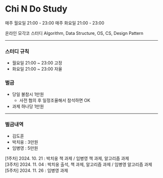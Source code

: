 # Chi N Do Study

매주 월요일 21:00 - 23:00
매주 화요일 21:00 - 23:00

온라인 모각코 스터디
Algorithm, Data Structure, OS, CS, Design Pattern

------------------------

### 스터디 규칙
- 월요일 21:00 ~ 23:00 고정
- 화요일 21:00 ~ 23:00 자율

### 벌금
- 당일 불참시 1만원
  - 사전 협의 후 일정조율해서 참석하면 OK 
- 과제 하나당 1만원

---

### 벌금내역
- 김도훈 
- 박치웅 : 3만원
- 임병영 : 5만원

[1주차] 2024. 10. 21 : 박치웅 책 과제 / 임병영 책 과제, 알고리즘 과제
<br/>
[3주차] 2024. 11. 04 : 박치웅 출석, 책 과제, 알고리즘 과제 / 임병영 알고리즘 과제
<br/>
[5주차] 2024. 11. 26 : 임병영 과제
